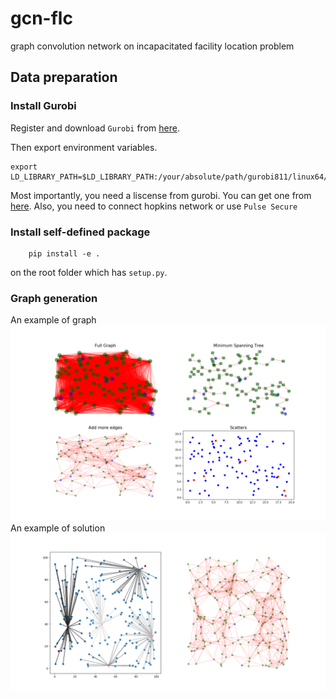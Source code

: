 # gcn-flc

graph convolution network on incapacitated facility location problem  

## Data preparation

### Install Gurobi

Register and download `Gurobi` from [here](http://www.gurobi.com/registration/download-reg).

Then export environment variables.

```shell
export LD_LIBRARY_PATH=$LD_LIBRARY_PATH:/your/absolute/path/gurobi811/linux64/lib
```

Most importantly, you need a liscense from gurobi. You can get one from [here](http://www.gurobi.com/downloads/licenses/license-center). Also, you need to connect hopkins network or use `Pulse Secure`

### Install self-defined package

```shell
    pip install -e .
```

on the root folder which has `setup.py`.

### Graph generation

An example of graph
![image](https://github.com/YufanHe/gcn-flc/blob/dev_pengfei/media/graph_ex.png)
An example of solution
![image](https://github.com/YufanHe/gcn-flc/blob/dev_pengfei/media/solution_ex.png)
